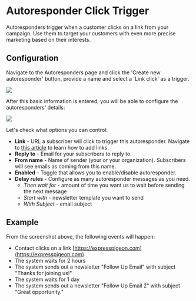 # Autoresponder Click Trigger

Autoresponders trigger when a customer clicks on a link from your campaign. Use them to target your customers with even more precise marketing based on their interests.

## Configuration 

Navigate to the Autoresponders page and click the 'Create new autoresponder' button, provide a name
and select a 'Link click' as a trigger.  

![](images/autoresponders/responder_1.png)

After this basic information is entered, you will be able to configure the autoresponders' details:

![](images/autoresponders/responder_2.png)

Let's check what options you can control:

* **Link** - URL a subscriber will click to trigger this autoresponder. Navigate to [this article](/kb/creating-and-editing-newsletter) to learn how to add links.
* **Reply to** - Email for your subscribers to reply to.
* **From name** - Name of sender (your or your organization). Subscribers will see emails as coming from this name.
* **Enabled** - Toggle that allows you to enable/disable autoresponder.
* **Delay rules** - Configure as many autoresponder messages as you need. 
    * _Then wait for_ - amount of time you want us to wait before sending the next message
    * _Start with_ - newsletter template you want to send
    * _With Subject_ - email subject

## Example

From the screenshot above, the following events will happen: 

* Contact clicks on a link [https://expresspigeon.com](https://expresspigeon.com). 
* The system waits for 2 hours
* The system sends out a newsletter "Follow Up Email" with subject "Thanks for joining us!"
* The system waits for 1 day 
* The system sends out a newsletter "Follow Up Email 2" with subject "Great opportunity."

